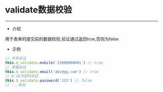 # validate数据校验

---

- 介绍

用于表单的提交前的数据校验,验证通过返回true,否则为false

- 示例

```js
// 手机验证
this.$_validate.mobile('15000000001') // true
// 邮箱验证
this.$_validate.email('abc@qq.com') // true
// 6-16为密码验证
this.$_validate.password('123') // false
// ...其他
```